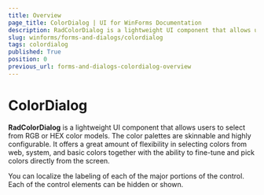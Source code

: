 ```yaml
---
title: Overview
page_title: ColorDialog | UI for WinForms Documentation
description: RadColorDialog is a lightweight UI component that allows users to select from RGB or HEX color models.
slug: winforms/forms-and-dialogs/colordialog
tags: colordialog
published: True
position: 0
previous_url: forms-and-dialogs-colordialog-overview
---
```


# ColorDialog


__RadColorDialog__ is a lightweight UI component that allows users to select from RGB or HEX color models. The color palettes are skinnable and highly configurable. It offers a great amount of flexibility in selecting colors from web, system, and basic colors together with the ability to fine-tune and pick colors directly from the screen.

You can localize the labeling of each of the major portions of the control. Each of the control elements can be hidden or shown.
